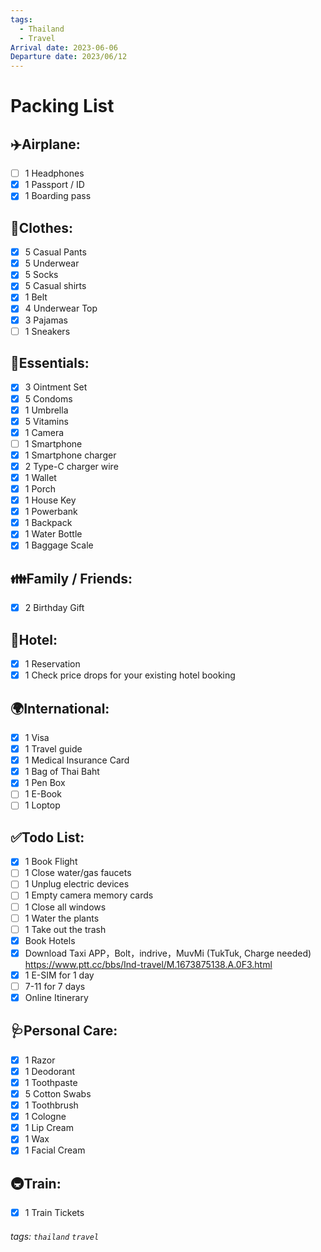 ```yaml
---
tags:
  - Thailand
  - Travel
Arrival date: 2023-06-06
Departure date: 2023/06/12
---
```

# Packing List
## ✈️Airplane:
- [ ] 1 Headphones 
- [x] 1 Passport / ID 
- [x] 1 Boarding pass 

## 👕Clothes:
- [x] 5 Casual Pants 
- [x] 5 Underwear 
- [x] 5 Socks 
- [x] 5 Casual shirts 
- [x] 1 Belt
- [x] 4 Underwear Top 
- [x] 3 Pajamas 
- [ ] 1 Sneakers

## 🧢Essentials:
- [x] 3 Ointment Set 
- [x] 5 Condoms 
- [x] 1 Umbrella 
- [x] 5 Vitamins 
- [x] 1 Camera
- [ ] 1 Smartphone 
- [x] 1 Smartphone charger 
- [x] 2 Type-C charger wire
- [x] 1 Wallet
- [x] 1 Porch
- [x] 1 House Key 
- [x] 1 Powerbank 
- [x] 1 Backpack
- [x] 1 Water Bottle 
- [x] 1 Baggage Scale

## 👪Family / Friends:
- [x] 2 Birthday Gift 

## 🏨Hotel:
- [x] 1 Reservation 
- [x] 1 Check price drops for your existing hotel booking 

## 🌍International:
- [x] 1 Visa 
- [x] 1 Travel guide 
- [x] 1 Medical Insurance Card 
- [x] 1 Bag of Thai Baht
- [x] 1 Pen Box
- [ ] 1 E-Book 
- [ ] 1 Loptop

## ✅Todo List:
- [x] 1 Book Flight 
- [ ] 1 Close water/gas faucets 
- [ ] 1 Unplug electric devices 
- [ ] 1 Empty camera memory cards 
- [ ] 1 Close all windows 
- [ ] 1 Water the plants 
- [ ] 1 Take out the trash
- [x] Book Hotels
- [x] Download Taxi APP，Bolt，indrive，MuvMi (TukTuk, Charge needed)
https://www.ptt.cc/bbs/Ind-travel/M.1673875138.A.0F3.html
- [x] 1 E-SIM for 1 day
- [ ] 7-11 for 7 days
- [x] Online Itinerary

## 🩺Personal Care:
- [x] 1 Razor 
- [x] 1 Deodorant 
- [x] 1 Toothpaste 
- [x] 5 Cotton Swabs 
- [x] 1 Toothbrush 
- [x] 1 Cologne 
- [x] 1 Lip Cream
- [x] 1 Wax
- [x] 1 Facial Cream 

## 🚇Train:
- [x] 1 Train Tickets

###### tags: `thailand` `travel`